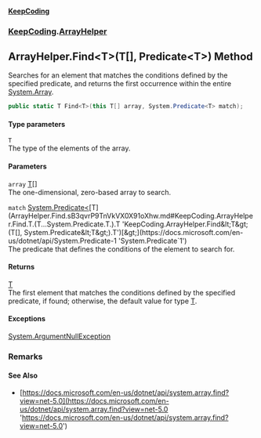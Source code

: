 #### [KeepCoding](index.md 'index')
### [KeepCoding](KeepCoding.md 'KeepCoding').[ArrayHelper](ArrayHelper.md 'KeepCoding.ArrayHelper')
## ArrayHelper.Find&lt;T&gt;(T[], Predicate&lt;T&gt;) Method
Searches for an element that matches the conditions defined by the specified predicate, and returns the first occurrence within the entire [System.Array](https://docs.microsoft.com/en-us/dotnet/api/System.Array 'System.Array').  
```csharp
public static T Find<T>(this T[] array, System.Predicate<T> match);
```
#### Type parameters
<a name='KeepCoding.ArrayHelper.Find.T.(T...System.Predicate.T.).T'></a>
`T`  
The type of the elements of the array.
  
#### Parameters
<a name='KeepCoding.ArrayHelper.Find.T.(T...System.Predicate.T.).array'></a>
`array` [T](ArrayHelper.Find.sB3qvrP9TnVkVX0X91oXhw.md#KeepCoding.ArrayHelper.Find.T.(T...System.Predicate.T.).T 'KeepCoding.ArrayHelper.Find&lt;T&gt;(T[], System.Predicate&lt;T&gt;).T')[[]](https://docs.microsoft.com/en-us/dotnet/api/System.Array 'System.Array')  
The one-dimensional, zero-based array to search.
  
<a name='KeepCoding.ArrayHelper.Find.T.(T...System.Predicate.T.).match'></a>
`match` [System.Predicate&lt;](https://docs.microsoft.com/en-us/dotnet/api/System.Predicate-1 'System.Predicate`1')[T](ArrayHelper.Find.sB3qvrP9TnVkVX0X91oXhw.md#KeepCoding.ArrayHelper.Find.T.(T...System.Predicate.T.).T 'KeepCoding.ArrayHelper.Find&lt;T&gt;(T[], System.Predicate&lt;T&gt;).T')[&gt;](https://docs.microsoft.com/en-us/dotnet/api/System.Predicate-1 'System.Predicate`1')  
The predicate that defines the conditions of the element to search for.
  
#### Returns
[T](ArrayHelper.Find.sB3qvrP9TnVkVX0X91oXhw.md#KeepCoding.ArrayHelper.Find.T.(T...System.Predicate.T.).T 'KeepCoding.ArrayHelper.Find&lt;T&gt;(T[], System.Predicate&lt;T&gt;).T')  
The first element that matches the conditions defined by the specified predicate, if found; otherwise, the default value for type [T](ArrayHelper.Find.sB3qvrP9TnVkVX0X91oXhw.md#KeepCoding.ArrayHelper.Find.T.(T...System.Predicate.T.).T 'KeepCoding.ArrayHelper.Find&lt;T&gt;(T[], System.Predicate&lt;T&gt;).T').
#### Exceptions
[System.ArgumentNullException](https://docs.microsoft.com/en-us/dotnet/api/System.ArgumentNullException 'System.ArgumentNullException')  
### Remarks
#### See Also
- [https://docs.microsoft.com/en-us/dotnet/api/system.array.find?view=net-5.0](https://docs.microsoft.com/en-us/dotnet/api/system.array.find?view=net-5.0 'https://docs.microsoft.com/en-us/dotnet/api/system.array.find?view=net-5.0')

